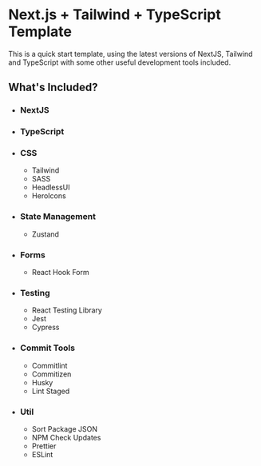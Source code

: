 # Next.js + Tailwind + TypeScript Template

This is a quick start template, using the latest versions of NextJS, Tailwind and TypeScript with some other useful development tools included.

## What's Included?

* ### NextJS
* ### TypeScript
* ### CSS
    * Tailwind
    * SASS
    * HeadlessUI
    * HeroIcons
* ### State Management
    * Zustand
* ### Forms
    * React Hook Form
* ### Testing
    * React Testing Library
    * Jest
    * Cypress
* ### Commit Tools
    * Commitlint
    * Commitizen
    * Husky
    * Lint Staged
* ### Util
    * Sort Package JSON
    * NPM Check Updates
    * Prettier
    * ESLint
          


